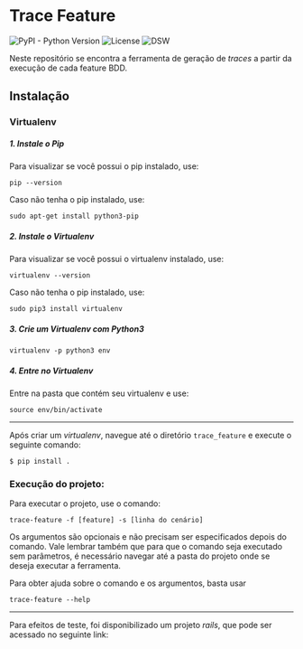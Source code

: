 # Trace Feature

![PyPI - Python Version](https://img.shields.io/badge/python-3-blue.svg?longCache=true&style=flat-square)
![License](https://img.shields.io/github/license/mashape/apistatus.svg?style=flat-square)
![DSW](https://img.shields.io/badge/Desenho-2018.1-red.svg?Cache=true&style=flat-square)


Neste repositório se encontra a ferramenta de geração de _traces_ a partir da execução de cada feature BDD. 

## Instalação

### Virtualenv

##### **1. Instale o Pip**
Para visualizar se você possui o pip instalado, use:
```shell
pip --version
```

Caso não tenha o pip instalado, use:
```shell
sudo apt-get install python3-pip
```


##### **2. Instale o Virtualenv**
Para visualizar se você possui o virtualenv instalado, use:
```shell
virtualenv --version
```

Caso não tenha o pip instalado, use:   
```shell
sudo pip3 install virtualenv
```


##### **3. Crie um Virtualenv com Python3**
```shell
virtualenv -p python3 env
```


##### **4. Entre no Virtualenv**
Entre na pasta que contém seu virtualenv e use:  

```shell 
source env/bin/activate
```

---

Após criar um _virtualenv_, navegue até o diretório `trace_feature` e execute o seguinte comando:   

```shell
$ pip install .
```

### Execução do projeto:
Para executar o projeto, use o comando:

```shell
trace-feature -f [feature] -s [linha do cenário]
```

Os argumentos são opcionais e não precisam ser especificados depois do comando. Vale lembrar também que para que o comando seja executado sem parâmetros, é necessário navegar até a pasta do projeto onde se deseja executar a ferramenta.

Para obter ajuda sobre o comando e os argumentos, basta usar

```shell
trace-feature --help
```


---
Para efeitos de teste, foi disponibilizado um projeto _rails_, que pode ser acessado no seguinte link: 
